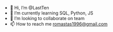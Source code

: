 - 👋 Hi, I’m @LastTen
- 🌱 I’m currently learning SQL, Python, JS
- 💞️ I’m looking to collaborate on team
- 📫 How to reach me romastas1996@gmail.com

<!---
LastTen/LastTen is a ✨ special ✨ repository because its `README.md` (this file) appears on your GitHub profile.
You can click the Preview link to take a look at your changes.
--->
